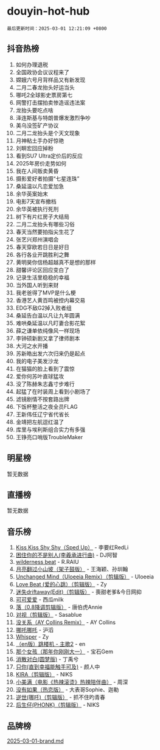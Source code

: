 # douyin-hot-hub

`最后更新时间：2025-03-01 12:21:09 +0800`

## 抖音热榜

1. 如何办理退税
1. 全国政协会议议程来了
1. 嫦娥六号月背样品又有新发现
1. 二月二春龙抬头好运当头
1. 哪吒2全球影史票房第七
1. 网警打击摆拍卖惨造谣违法案
1. 龙抬头要吃点啥
1. 泽连斯基与特朗普爆发激烈争吵
1. 美乌没签矿产协议
1. 二月二龙抬头是个天文现象
1. 月神粘土手办好惊艳
1. 刘畊宏回应掉粉
1. 看到SU7 Ultra定价后的反应
1. 2025年房价走势如何
1. 我在人间贩卖黄昏
1. 摄影爱好者拍摄“七星连珠”
1. 桑延温以凡恋爱加急
1. 余华英案始末
1. 电影7天宣布撤档
1. 余华英被执行死刑
1. 树下有片红房子大结局
1. 二月二龙抬头有哪些习俗
1. 春天当然要拍指尖生花了
1. 张艺兴郑州演唱会
1. 春天穿欧若日日是好日
1. 各行各业开跳胜利之舞
1. 黄明昊你信杨超越真不是想的那样
1. 甜馨评论区回应变白了
1. 记录生活里稳稳的幸福
1. 当外国人听到来财
1. 我老爸得了MVP是什么梗
1. 香港艺人黄百鸣被控内幕交易
1. EDG不敌G2掉入败者组
1. 桑延告白温以凡让九年圆满
1. 难哄桑延温以凡盯妻合影花絮
1. 薛之谦单依纯像风一样现场
1. 李钟硕新剧又拿了律师剧本
1. 大河之水开播
1. 苏新皓出发六次归来仍是起点
1. 我的电子美发沙龙
1. 在猫猫的脸上看到了震惊
1. 爱你何苏叶直球猛攻
1. 没了陈赫朱志鑫寸步难行
1. 起猛了在时装周上看到小剧场了
1. 滤镜剧情不按套路出牌
1. 下饭杯整活之夜全员FLAG
1. 王新伟任辽宁省代省长
1. 金靖把左航逗红温了
1. 库里与埃利斯组合实力有多强
1. 王铮亮口哨版TroubleMaker

## 明星榜

暂无数据

## 直播榜

暂无数据

## 音乐榜

1. [Kiss Kiss Shy Shy（Sped Up）](https://sf3-cdn-tos.douyinstatic.com/obj/tos-cn-ve-2774/oYpXDAeGgQK0zfPaji7iKUixpCXFGILeLGmvYA) - 李要红RedLi
1. [困住你的不是别人(李羲承进行曲)](https://sf5-hl-cdn-tos.douyinstatic.com/obj/tos-cn-ve-2774/okWrrVL1iQGZbfHVeCPAe7IaerYfM2jEQi5mNI) - DJ阿智
1. [wilderness beat](https://sf5-hl-cdn-tos.douyinstatic.com/obj/tos-cn-ve-2774/o0oBmODSFCpfFdLRGzAAFC2ah9AIMEQfAOueVE) - R.RAIU
1. [月亮翻过小山坡（架子鼓版）](https://sf5-hl-cdn-tos.douyinstatic.com/obj/tos-cn-ve-2774/oMNeN2LYSVP6MMtoAQFGfeQDeftQqYPEErIl8Y) - 王海颖、孙圳翰
1. [Unchanged Mind（Uloeeia Remix）（剪辑版）](https://sf5-hl-cdn-tos.douyinstatic.com/obj/tos-cn-ve-2774/oIHYu1YfsziJqmggAqBsXOiiI2Y1QB6I61RsMW) - Uloeeia
1. [Love Beat  (爱的心跳）（剪辑版）](https://sf3-cdn-tos.douyinstatic.com/obj/tos-cn-ve-2774/oUlARwvEINIisZ9nCnKMZiYFGfCCYLtDADDBge) - Zy
1. [迷失driftaway(Edit)（剪辑版）](https://sf6-cdn-tos.douyinstatic.com/obj/tos-cn-ve-2774/ogaa1xGNeFO6FCaMgO8PzzAceEI4fBLDMi15H3) - 喪甜老爹&今日网抑
1. [可可爱爱](https://sf5-hl-cdn-tos.douyinstatic.com/obj/tos-cn-ve-2774/0deb1e75aea643b9927ba26aaafa29dd) - 西瓜milk
1. [落（0.8降调剪辑版）](https://sf5-hl-cdn-tos.douyinstatic.com/obj/tos-cn-ve-2774/ociN0WUv3APijBYr6DUmAHmdkZ5MjM6gIF3iA) - 唐伯虎Annie
1. [对视（剪辑版）](https://sf3-cdn-tos.douyinstatic.com/obj/tos-cn-ve-2774/ogKtIhiB0WfAa18F9z3uWODMtZi2ysB1VuAIsQ) - Sasablue
1. [没关系（AY Collins Remix）](https://sf3-cdn-tos.douyinstatic.com/obj/tos-cn-ve-2774/oIBbI5Ghw4zdUCQMJrDEFaAQilZP3EIDSi7MW) - AY Collins
1. [哪吒哪吒](https://sf5-hl-cdn-tos.douyinstatic.com/obj/tos-cn-ve-2774/oUkQCgCDnBanFehFEFQDxCQntAOIfp9gyZYFVo) - 沪滔
1. [Whisper](https://sf5-hl-cdn-tos.douyinstatic.com/obj/tos-cn-ve-2774/oEeYKDxIDCFuArkftgkGqCnG7xZtRC2rEMKBQi) - Zy
1. [（en版）跳楼机 - 主歌2](https://sf5-hl-cdn-tos.douyinstatic.com/obj/tos-cn-ve-2774/oklN6GvgQ2L8DpPeaAGf1gPeyKzjXFwHIwoCZv) - en
1. [那个女孩（那年你刚刚大一）](https://sf3-cdn-tos.douyinstatic.com/obj/tos-cn-ve-2774/o4IZw7TlivwiBBBMA2rIgWrGNIrjFroh6bPqQ) - 宝石Gem
1. [消散对白(圆梦版)](https://sf5-hl-cdn-tos.douyinstatic.com/obj/tos-cn-ve-2774/og4jB5I5IizzoZVAAAzWgBMAsMDWoArfwBOiFs) - 丁禹兮
1. [只你(直到幸福能触手可及)](https://sf6-cdn-tos.douyinstatic.com/obj/tos-cn-ve-2774/o0lBkRDzFTeaVSUz3ZZSCBVtZ5DIMQGfgmEAuE) - 颜人中
1. [KIRA（剪辑版）](https://sf3-cdn-tos.douyinstatic.com/obj/tos-cn-ve-2774/o0Bq3TvdHqOfzihWrHyABMociuMA3Inwsbx9Wi) - NIKS
1. [小美满（电影《热辣滚烫》热辣陪伴曲）](https://sf3-cdn-tos.douyinstatic.com/obj/tos-cn-ve-2774/o0GAn2lSgfZIDUgtevCGDQYnFg4CwnrBaxbTZL) - 周深
1. [没有如果（热恋版）](https://sf3-cdn-tos.douyinstatic.com/obj/tos-cn-ve-2774/o4iETqbxIThtCXlBeV0DfAhZsbCFGhagYupnMx) - 大表哥Sophie、迦勒
1. [逆世(哪吒)（剪辑版）](https://sf5-hl-cdn-tos.douyinstatic.com/obj/tos-cn-ve-2774/oMIEZAfEogrLnzfDWMBiZKCWuXIUFLtRDsOFWs) - 抓不住旳青春
1. [后生仔(PHONK)（剪辑版）](https://sf3-cdn-tos.douyinstatic.com/obj/tos-cn-ve-2774/o0TzmfumdQAJ1aGG9F5LfTXIYeGcqYKRPAeFdJ) - NIKS

## 品牌榜

[2025-03-01-brand.md](2025-03-01-brand.md)
